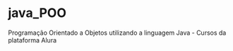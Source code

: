 # java_POO
 Programação Orientado a Objetos utilizando a linguagem Java - Cursos da plataforma Alura

